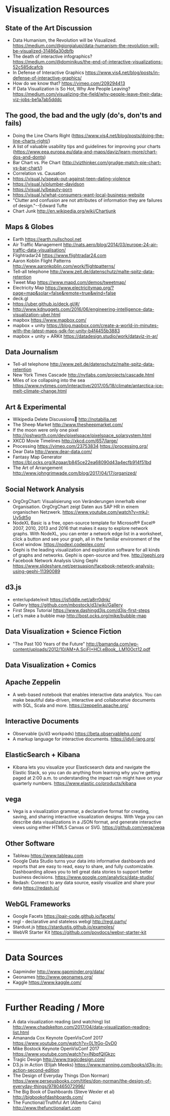 # Visualization Resources

## State of the Art Discussion

- Data Humanism, the Revolution will be Visualized. https://medium.com/@giorgialupi/data-humanism-the-revolution-will-be-visualized-31486a30dbfb
- The death of interactive infographics? https://medium.com/@dominikus/the-end-of-interactive-visualizations-52c585dcafcb
- In Defense of Interactive Graphics https://www.vis4.net/blog/posts/in-defense-of-interactive-graphics/
- How do we know that? https://vimeo.com/209294413
- If Data Visualization is So Hot, Why Are People Leaving? https://medium.com/visualizing-the-field/why-people-leave-their-data-viz-jobs-be1a7ab5dddc

## The good, the bad and the ugly (do's, don'ts and fails)

- Doing the Line Charts Right (https://www.vis4.net/blog/posts/doing-the-line-charts-right/)
- A list of valuable usability tips and guidelines for improving your charts (https://www.eea.europa.eu/data-and-maps/daviz/learn-more/chart-dos-and-donts)
- Bar Chart vs. Pie Chart (http://vizthinker.com/grudge-match-pie-chart-vs-bar-chart/)
- Correlation vs. Causation
- https://visual.ly/speak-out-against-teen-dating-violence
- https://visual.ly/plumber-davidson
- https://visual.ly/beauty-porn
- https://visual.ly/what-consumers-want-local-business-website
- "Clutter and confusion are not attributes of information they are failures of design."--Edward Tufte
- Chart Junk http://en.wikipedia.org/wiki/Chartjunk

## Maps & Globes

- Earth https://earth.nullschool.net
- Air Traffic Management http://nats.aero/blog/2014/03/europe-24-air-traffic-data-visualisation/
- Flightradar24 https://www.flightradar24.com
- Aaron Koblin Flight Patterns http://www.aaronkoblin.com/work/flightpatterns/
- Tell-all telephone http://www.zeit.de/datenschutz/malte-spitz-data-retention
- Tweet Map https://www.mapd.com/demos/tweetmap/
- Electricity Map https://www.electricitymap.org/?page=map&solar=false&remote=true&wind=false
- deck.gl 
 - https://uber.github.io/deck.gl/#/
 - http://www.kdnuggets.com/2016/06/engineering-intelligence-data-visualization-uber.html
- mapbox https://www.mapbox.com/
- mapbox + unity https://blog.mapbox.com/create-a-world-in-minutes-with-the-latest-maps-sdk-for-unity-b4f4455b3883
- mapbox + unity + ARKit https://datadesign.studio/work/dataviz-in-ar/

## Data Journalism

- Tell-all telephone http://www.zeit.de/datenschutz/malte-spitz-data-retention
- New York Times Cascade http://nytlabs.com/projects/cascade.html
- Miles of ice collapsing into the sea https://www.nytimes.com/interactive/2017/05/18/climate/antarctica-ice-melt-climate-change.html

## Art & Experimental

- Wikipedia Delete Discussions http://notabilia.net
- The Sheep Market http://www.thesheepmarket.com/
- If the moon were only one pixel http://joshworth.com/dev/pixelspace/pixelspace_solarsystem.html
- XKCD Movie Timelines http://xkcd.com/657/large/
- Processing https://vimeo.com/23753834 https://processing.org/
- Dear Data http://www.dear-data.com/
- Fantasy Map Generator https://bl.ocks.org/Azgaar/b845ce22ea68090d43a4ecfb914f51bd
- The Art of Arrangement http://www.johngrimwade.com/blog/2017/04/17/organized/

## Social Network Analysis

- OrgOrgChart: Visualisierung von Veränderungen innerhalb einer Organisation. OrgOrgChart zeigt Daten aus SAP HR in einem organischen Netzwerk. https://www.youtube.com/watch?v=mkJ-Uy5dt5g
- NodeXL Basic is a free, open-source template for Microsoft® Excel® 2007, 2010, 2013 and 2016 that makes it easy to explore network graphs.  With NodeXL, you can enter a network edge list in a worksheet, click a button and see your graph, all in the familiar environment of the Excel window. https://nodexl.codeplex.com/
- Gephi is the leading visualization and exploration software for all kinds of graphs and networks. Gephi is open-source and free. http://gephi.org
- Facebook Network Analysis Using Gephi https://www.slideshare.net/persuasion/facebook-network-analysis-using-gephi-11390089

## d3.js

- enter/update/exit https://jsfiddle.net/a8rr0dnk/
- Gallery https://github.com/mbostock/d3/wiki/Gallery
- First Steps Tutorial https://www.dashingd3js.com/d3js-first-steps
- Let's make a bubble map http://bost.ocks.org/mike/bubble-map

## Data Visualization + Science Fiction

- "The Past 100 Years of the Future" http://bamanda.com/wp-content/uploads/2012/10/AM+A.SciFI+HCI.eBook_.LM10Oct12.pdf

## Data Visualization + Comics

## Apache Zeppelin

- A web-based notebook that enables interactive data analytics. You can make beautiful data-driven, interactive and collaborative documents with SQL, Scala and more. https://zeppelin.apache.org/

## Interactive Documents

- Observable (js/d3 workpads) https://beta.observablehq.com/
- A markup language for interactive documents. https://idyll-lang.org/


## ElasticSearch + Kibana 

- Kibana lets you visualize your Elasticsearch data and navigate the Elastic Stack, so you can do anything from learning why you're getting paged at 2:00 a.m. to understanding the impact rain might have on your quarterly numbers. https://www.elastic.co/products/kibana

## vega 

- Vega is a visualization grammar, a declarative format for creating, saving, and sharing interactive visualization designs. With Vega you can describe data visualizations in a JSON format, and generate interactive views using either HTML5 Canvas or SVG. https://github.com/vega/vega

## Other Software 

- Tableau https://www.tableau.com
- Google Data Studio turns your data into informative dashboards and reports that are easy to read, easy to share, and fully customizable. Dashboarding allows you to tell great data stories to support better business decisions. https://www.google.com/analytics/data-studio/
- Redash: Connect to any data source, easily visualize and share your data https://redash.io/

## WebGL Frameworks

- Google Facets https://pair-code.github.io/facets/
- regl - declarative and stateless webgl http://regl.party/
- Stardust.js https://stardustjs.github.io/examples/
- WebVR Starter Kit https://github.com/povdocs/webvr-starter-kit

----

# Data Sources

- Gapminder http://www.gapminder.org/data/
- Geonames http://www.geonames.org/
- Kaggle https://www.kaggle.com/ 

----

# Further Reading / More

- A data visualization reading (and watching) list http://www.chadskelton.com/2017/04/data-visualization-reading-list.html
- Amananda Cox Keynote OpenVisConf 2017 https://www.youtube.com/watch?v=0L1tGo-DvD0
- Mike Bostock Keynote OpenVisConf 2017 https://www.youtube.com/watch?v=lNbqfQlGkzc
- Tragic Design http://www.tragicdesign.com/
- D3.js in Action (Elijah Meeks) https://www.manning.com/books/d3js-in-action-second-edition
- The Design of Everyday Things (Don Norman) https://www.perseusbooks.com/titles/don-norman/the-design-of-everyday-things/9780465072996/
- The Big Book of Dashboards (Steve Wexler et al) http://bigbookofdashboards.com/
- The Functional/Truthful Art (Alberto Cairo) http://www.thefunctionalart.com

